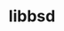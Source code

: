 ---
title: "libbsd"
layout: cache
categories: [package, develop-2023-10-08]
meta: {"versions": ["0.11.7"], "compilers": ["cce@=15.0.1", "gcc@=11.1.0", "gcc@=11.3.0", "gcc@=11.4.0", "gcc@=12.1.0", "gcc@=7.3.1", "gcc@=7.5.0", "gcc@=9.4.0", "oneapi@=2023.2.1"], "oss": ["amzn2", "rhel8", "ubuntu18.04", "ubuntu20.04", "ubuntu22.04"], "platforms": ["linux"], "targets": ["aarch64", "neoverse_n1", "ppc64le", "x86_64_v3", "zen4"], "stacks": ["aws-isc", "aws-isc-aarch64", "build_systems", "data-vis-sdk", "e4s", "e4s-arm", "e4s-cray-rhel", "e4s-oneapi", "e4s-power", "e4s-rocm-external", "gpu-tests", "ml-linux-x86_64-cpu", "ml-linux-x86_64-cuda", "ml-linux-x86_64-rocm", "radiuss", "radiuss-aws", "radiuss-aws-aarch64", "root", "tutorial"], "num_specs": 12, "num_specs_by_stack": {"root": 12, "aws-isc-aarch64": 2, "radiuss-aws-aarch64": 2, "aws-isc": 1, "radiuss-aws": 1, "e4s-cray-rhel": 1, "build_systems": 1, "radiuss": 1, "e4s-arm": 1, "e4s-power": 1, "data-vis-sdk": 1, "gpu-tests": 1, "e4s-rocm-external": 1, "e4s": 1, "e4s-oneapi": 1, "ml-linux-x86_64-cpu": 1, "ml-linux-x86_64-rocm": 1, "ml-linux-x86_64-cuda": 1, "tutorial": 2}}
spec_details: [{"hash": "oelmkhlyc56erljoqkasaokddavkw3z3", "compiler": "gcc@=7.3.1", "versions": ["0.11.7"], "os": "amzn2", "platform": "linux", "target": "aarch64", "variants": ["build_system=autotools"], "stacks": ["root", "aws-isc-aarch64", "radiuss-aws-aarch64"], "size": "-", "tarball": "https://binaries.spack.io/releases/develop-2023-10-08/build_cache/linux-amzn2-aarch64/gcc-7.3.1/libbsd-0.11.7/linux-amzn2-aarch64-gcc-7.3.1-libbsd-0.11.7-oelmkhlyc56erljoqkasaokddavkw3z3.spack"}, {"hash": "srwovkp5bjca2ffcbplmc62ytkrwkjlt", "compiler": "gcc@=7.3.1", "versions": ["0.11.7"], "os": "amzn2", "platform": "linux", "target": "neoverse_n1", "variants": ["build_system=autotools"], "stacks": ["root", "aws-isc-aarch64", "radiuss-aws-aarch64"], "size": "-", "tarball": "https://binaries.spack.io/releases/develop-2023-10-08/build_cache/linux-amzn2-neoverse_n1/gcc-7.3.1/libbsd-0.11.7/linux-amzn2-neoverse_n1-gcc-7.3.1-libbsd-0.11.7-srwovkp5bjca2ffcbplmc62ytkrwkjlt.spack"}, {"hash": "wdrmltpaecupb6557474irvqaicg4rji", "compiler": "gcc@=7.3.1", "versions": ["0.11.7"], "os": "amzn2", "platform": "linux", "target": "x86_64_v3", "variants": ["build_system=autotools"], "stacks": ["root", "aws-isc", "radiuss-aws"], "size": "-", "tarball": "https://binaries.spack.io/releases/develop-2023-10-08/build_cache/linux-amzn2-x86_64_v3/gcc-7.3.1/libbsd-0.11.7/linux-amzn2-x86_64_v3-gcc-7.3.1-libbsd-0.11.7-wdrmltpaecupb6557474irvqaicg4rji.spack"}, {"hash": "x4zloju2we5ckr7vnmzqhfxeym6yfcnn", "compiler": "cce@=15.0.1", "versions": ["0.11.7"], "os": "rhel8", "platform": "linux", "target": "zen4", "variants": ["build_system=autotools"], "stacks": ["root", "e4s-cray-rhel"], "size": "-", "tarball": "https://binaries.spack.io/releases/develop-2023-10-08/build_cache/linux-rhel8-zen4/cce-15.0.1/libbsd-0.11.7/linux-rhel8-zen4-cce-15.0.1-libbsd-0.11.7-x4zloju2we5ckr7vnmzqhfxeym6yfcnn.spack"}, {"hash": "r5q3323pxaebj24hcjqos72dwmdhzhlj", "compiler": "gcc@=7.5.0", "versions": ["0.11.7"], "os": "ubuntu18.04", "platform": "linux", "target": "x86_64_v3", "variants": ["build_system=autotools"], "stacks": ["root", "build_systems", "radiuss"], "size": "-", "tarball": "https://binaries.spack.io/releases/develop-2023-10-08/build_cache/linux-ubuntu18.04-x86_64_v3/gcc-7.5.0/libbsd-0.11.7/linux-ubuntu18.04-x86_64_v3-gcc-7.5.0-libbsd-0.11.7-r5q3323pxaebj24hcjqos72dwmdhzhlj.spack"}, {"hash": "ormxkmqnhfsz3l2egjab4hytcwywcprl", "compiler": "gcc@=11.4.0", "versions": ["0.11.7"], "os": "ubuntu20.04", "platform": "linux", "target": "aarch64", "variants": ["build_system=autotools"], "stacks": ["root", "e4s-arm"], "size": "-", "tarball": "https://binaries.spack.io/releases/develop-2023-10-08/build_cache/linux-ubuntu20.04-aarch64/gcc-11.4.0/libbsd-0.11.7/linux-ubuntu20.04-aarch64-gcc-11.4.0-libbsd-0.11.7-ormxkmqnhfsz3l2egjab4hytcwywcprl.spack"}, {"hash": "nzjynx3w37f3oavwx2i4opnfdvxc53g4", "compiler": "gcc@=9.4.0", "versions": ["0.11.7"], "os": "ubuntu20.04", "platform": "linux", "target": "ppc64le", "variants": ["build_system=autotools"], "stacks": ["root", "e4s-power"], "size": "-", "tarball": "https://binaries.spack.io/releases/develop-2023-10-08/build_cache/linux-ubuntu20.04-ppc64le/gcc-9.4.0/libbsd-0.11.7/linux-ubuntu20.04-ppc64le-gcc-9.4.0-libbsd-0.11.7-nzjynx3w37f3oavwx2i4opnfdvxc53g4.spack"}, {"hash": "7mlc5cshabvxdh4cgvj2aql735q25nnz", "compiler": "gcc@=11.1.0", "versions": ["0.11.7"], "os": "ubuntu20.04", "platform": "linux", "target": "x86_64_v3", "variants": ["build_system=autotools"], "stacks": ["root", "data-vis-sdk", "gpu-tests"], "size": "-", "tarball": "https://binaries.spack.io/releases/develop-2023-10-08/build_cache/linux-ubuntu20.04-x86_64_v3/gcc-11.1.0/libbsd-0.11.7/linux-ubuntu20.04-x86_64_v3-gcc-11.1.0-libbsd-0.11.7-7mlc5cshabvxdh4cgvj2aql735q25nnz.spack"}, {"hash": "5aewl6nlqwfreqrzjxnqhlxj3ojtz3tg", "compiler": "gcc@=11.4.0", "versions": ["0.11.7"], "os": "ubuntu20.04", "platform": "linux", "target": "x86_64_v3", "variants": ["build_system=autotools"], "stacks": ["root", "e4s-rocm-external", "e4s"], "size": "-", "tarball": "https://binaries.spack.io/releases/develop-2023-10-08/build_cache/linux-ubuntu20.04-x86_64_v3/gcc-11.4.0/libbsd-0.11.7/linux-ubuntu20.04-x86_64_v3-gcc-11.4.0-libbsd-0.11.7-5aewl6nlqwfreqrzjxnqhlxj3ojtz3tg.spack"}, {"hash": "ktv3uts3ksd3u2bcgn6gadyjzyyhcgi6", "compiler": "oneapi@=2023.2.1", "versions": ["0.11.7"], "os": "ubuntu20.04", "platform": "linux", "target": "x86_64_v3", "variants": ["build_system=autotools"], "stacks": ["root", "e4s-oneapi"], "size": "-", "tarball": "https://binaries.spack.io/releases/develop-2023-10-08/build_cache/linux-ubuntu20.04-x86_64_v3/oneapi-2023.2.1/libbsd-0.11.7/linux-ubuntu20.04-x86_64_v3-oneapi-2023.2.1-libbsd-0.11.7-ktv3uts3ksd3u2bcgn6gadyjzyyhcgi6.spack"}, {"hash": "uy6m542sslctfvg6mwocwkp3kwnhew4f", "compiler": "gcc@=11.3.0", "versions": ["0.11.7"], "os": "ubuntu22.04", "platform": "linux", "target": "x86_64_v3", "variants": ["build_system=autotools"], "stacks": ["root", "ml-linux-x86_64-cpu", "ml-linux-x86_64-rocm", "ml-linux-x86_64-cuda", "tutorial"], "size": "-", "tarball": "https://binaries.spack.io/releases/develop-2023-10-08/build_cache/linux-ubuntu22.04-x86_64_v3/gcc-11.3.0/libbsd-0.11.7/linux-ubuntu22.04-x86_64_v3-gcc-11.3.0-libbsd-0.11.7-uy6m542sslctfvg6mwocwkp3kwnhew4f.spack"}, {"hash": "k5aoj4jxi7rymcr2joui6qci2ggzxphe", "compiler": "gcc@=12.1.0", "versions": ["0.11.7"], "os": "ubuntu22.04", "platform": "linux", "target": "x86_64_v3", "variants": ["build_system=autotools"], "stacks": ["root", "tutorial"], "size": "-", "tarball": "https://binaries.spack.io/releases/develop-2023-10-08/build_cache/linux-ubuntu22.04-x86_64_v3/gcc-12.1.0/libbsd-0.11.7/linux-ubuntu22.04-x86_64_v3-gcc-12.1.0-libbsd-0.11.7-k5aoj4jxi7rymcr2joui6qci2ggzxphe.spack"}]
---